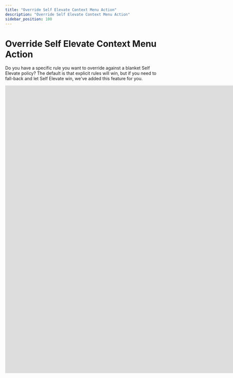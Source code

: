 ```yaml
---
title: "Override Self Elevate Context Menu Action"
description: "Override Self Elevate Context Menu Action"
sidebar_position: 100
---
```


# Override Self Elevate Context Menu Action

Do you have a specific rule you want to override against a blanket Self Elevate policy? The default
is that explicit rules will win, but if you need to fall-back and let Self Elevate win, we've added
this feature for you.

<iframe width="1642" height="924" src="https://www.youtube.com/embed/Tauss8P73mw" title="Endpoint Policy Manager: Least Privilege Manager Deny Messages" frameborder="0" allow="accelerometer; autoplay; clipboard-write; encrypted-media; gyroscope; picture-in-picture; web-share" allowfullscreen="1"></iframe>
